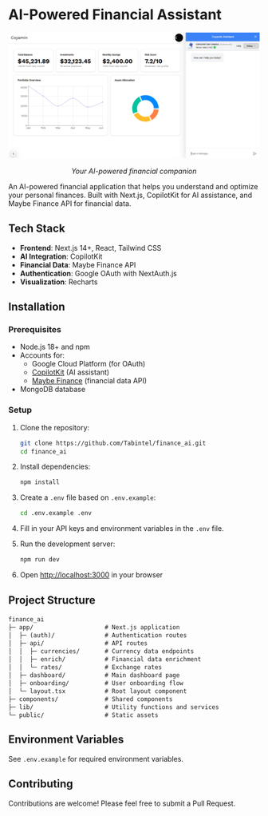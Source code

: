 # AI-Powered Financial Assistant

<div align="center">
  <img src="media/CoyaminAI.png" alt="Finance AI "/>
  <p><em>Your AI-powered financial companion</em></p>
</div>

An AI-powered financial application that helps you understand and optimize your personal finances. Built with Next.js, CopilotKit for AI assistance, and Maybe Finance API for financial data.

## Tech Stack

- **Frontend**: Next.js 14+, React, Tailwind CSS
- **AI Integration**: CopilotKit
- **Financial Data**: Maybe Finance API
- **Authentication**: Google OAuth with NextAuth.js
- **Visualization**: Recharts

## Installation

### Prerequisites

- Node.js 18+ and npm
- Accounts for:
  - Google Cloud Platform (for OAuth)
  - [CopilotKit](https://docs.copilotkit.ai/) (AI assistant)
  - [Maybe Finance](https://synthfinance.com/) (financial data API)
- MongoDB database

### Setup

1. Clone the repository:
   ```bash
   git clone https://github.com/Tabintel/finance_ai.git
   cd finance_ai
   ```

2. Install dependencies:
   ```bash
   npm install
   ```

3. Create a `.env` file based on `.env.example`:
   ```bash
   cd .env.example .env
   ```

4. Fill in your API keys and environment variables in the `.env` file.

5. Run the development server:
   ```bash
   npm run dev
   ```

6. Open [http://localhost:3000](http://localhost:3000) in your browser

## Project Structure

```
finance_ai
├─ app/                    # Next.js application
│  ├─ (auth)/              # Authentication routes
│  ├─ api/                 # API routes
│  │  ├─ currencies/       # Currency data endpoints
│  │  ├─ enrich/           # Financial data enrichment
│  │  └─ rates/            # Exchange rates
│  ├─ dashboard/           # Main dashboard page
│  ├─ onboarding/          # User onboarding flow
│  └─ layout.tsx           # Root layout component
├─ components/             # Shared components
├─ lib/                    # Utility functions and services
└─ public/                 # Static assets
```

## Environment Variables

See `.env.example` for required environment variables.

## Contributing

Contributions are welcome! Please feel free to submit a Pull Request.